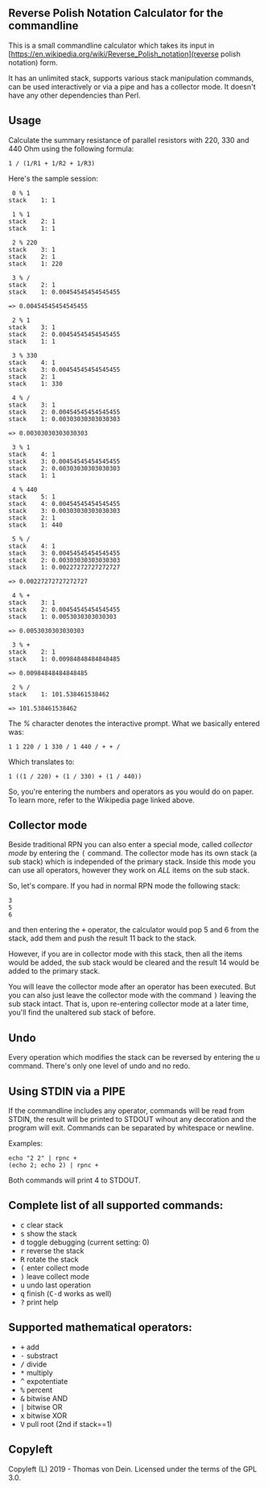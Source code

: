 ## Reverse Polish Notation Calculator for the commandline

This is a small commandline calculator which takes its input in
[https://en.wikipedia.org/wiki/Reverse_Polish_notation](reverse polish notation)
form.

It  has  an  unlimited  stack,  supports  various  stack  manipulation
commands, can be used interactively or  via a pipe and has a collector
mode. It doesn't have any other dependencies than Perl.

## Usage

Calculate the summary  resistance of parallel resistors  with 220, 330
and 440 Ohm using the following formula:

    1 / (1/R1 + 1/R2 + 1/R3)

Here's the sample session:

     0 % 1
    stack    1: 1
    
     1 % 1
    stack    2: 1
    stack    1: 1
    
     2 % 220
    stack    3: 1
    stack    2: 1
    stack    1: 220
    
     3 % /
    stack    2: 1
    stack    1: 0.00454545454545455
    
    => 0.00454545454545455
    
     2 % 1
    stack    3: 1
    stack    2: 0.00454545454545455
    stack    1: 1
    
     3 % 330
    stack    4: 1
    stack    3: 0.00454545454545455
    stack    2: 1
    stack    1: 330
    
     4 % /
    stack    3: 1
    stack    2: 0.00454545454545455
    stack    1: 0.00303030303030303
    
    => 0.00303030303030303
    
     3 % 1
    stack    4: 1
    stack    3: 0.00454545454545455
    stack    2: 0.00303030303030303
    stack    1: 1
    
     4 % 440
    stack    5: 1
    stack    4: 0.00454545454545455
    stack    3: 0.00303030303030303
    stack    2: 1
    stack    1: 440
    
     5 % /
    stack    4: 1
    stack    3: 0.00454545454545455
    stack    2: 0.00303030303030303
    stack    1: 0.00227272727272727
    
    => 0.00227272727272727
    
     4 % +
    stack    3: 1
    stack    2: 0.00454545454545455
    stack    1: 0.0053030303030303
    
    => 0.0053030303030303
    
     3 % +
    stack    2: 1
    stack    1: 0.00984848484848485
    
    => 0.00984848484848485
    
     2 % /
    stack    1: 101.538461538462
    
    => 101.538461538462

The *%* character denotes the interactive prompt. What we basically entered was:

    1 1 220 / 1 330 / 1 440 / + + /
    
Which translates to:

    1 ((1 / 220) + (1 / 330) + (1 / 440))
    
So,  you're entering  the numbers  and operators  as you  would do  on
paper. To learn more, refer to the Wikipedia page linked above.

## Collector mode

Beside  traditional RPN  you can  also  enter a  special mode,  called
*collector mode* by entering  the <kbd>(</kbd> command.  The collector
mode  has its  own stack  (a  sub stack)  which is  independed of  the
primary stack.  Inside this  mode you can  use all  operators, however
they work on *ALL* items on the sub stack.

So, let's compare. If you had in normal RPN mode the following stack:

    3
    5
    6
    
and then entering the <kbd>+</kbd>  operator, the calculator would pop
5 and 6  from the stack, add them  and push the result 11  back to the
stack.

However, if  you are in collector  mode with this stack,  then all the
items would be added, the sub stack would be cleared and the result 14
would be added to the primary stack.

You  will  leave  the  collector  mode  after  an  operator  has  been
executed. But  you can  also just  leave the  collector mode  with the
command  <kbd>)</kbd> leaving  the sub  stack intact.   That is,  upon
re-entering collector mode at a  later time, you'll find the unaltered
sub stack of before.

## Undo

Every operation which  modifies the stack can be  reversed by entering
the <kbd>u</kbd> command. There's only one level of undo and no redo.

## Using STDIN via a PIPE

If the commandline  includes any operator, commands will  be read from
STDIN, the result will be printed  to STDOUT wihout any decoration and
the  program will  exit. Commands  can be  separated by  whitespace or
newline.

Examples:

    echo "2 2" | rpnc +
    (echo 2; echo 2) | rpnc +
    
Both commands will print 4 to STDOUT.

## Complete list of all supported commands:

* <kbd>c</kbd>    clear stack
* <kbd>s</kbd>    show the stack
* <kbd>d</kbd>    toggle debugging (current setting: 0)
* <kbd>r</kbd>    reverse the stack
* <kbd>R</kbd>    rotate the stack
* <kbd>(</kbd>    enter collect mode
* <kbd>)</kbd>    leave collect mode
* <kbd>u</kbd>    undo last operation
* <kbd>q</kbd>    finish (<kbd>C-d</kbd> works as well)
* <kbd>?</kbd>    print help

## Supported mathematical operators:

* <kbd>+</kbd>     add
* <kbd>-</kbd>     substract
* <kbd>/</kbd>     divide
* <kbd>*</kbd>     multiply
* <kbd>^</kbd>     expotentiate
* <kbd>%</kbd>     percent
* <kbd>&</kbd>     bitwise AND
* <kbd>|</kbd>     bitwise OR
* <kbd>x</kbd>     bitwise XOR
* <kbd>V</kbd>     pull root (2nd if stack==1)

## Copyleft

Copyleft (L) 2019 - Thomas von Dein.
Licensed under the terms of the GPL 3.0.
